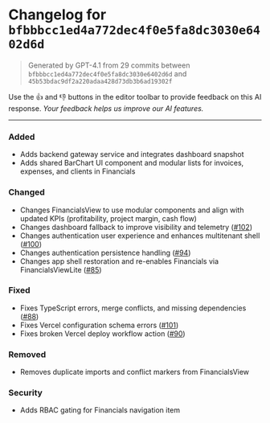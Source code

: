 # Changelog for `bfbbbcc1ed4a772dec4f0e5fa8dc3030e6402d6d`
> Generated by GPT-4.1 from 29 commits between `bfbbbcc1ed4a772dec4f0e5fa8dc3030e6402d6d` and `45b53bdac9df2a220adaa428d73db3b6ad19302f`


Use the 👍 and 👎 buttons in the editor toolbar to provide feedback on this AI response. *Your feedback helps us improve our AI features.*

----

### Added
- Adds backend gateway service and integrates dashboard snapshot
- Adds shared BarChart UI component and modular lists for invoices, expenses, and clients in Financials

### Changed
- Changes FinancialsView to use modular components and align with updated KPIs (profitability, project margin, cash flow)
- Changes dashboard fallback to improve visibility and telemetry ([#102](https://github.com/adrianstanca1/final/issues/102))
- Changes authentication user experience and enhances multitenant shell ([#100](https://github.com/adrianstanca1/final/issues/100))
- Changes authentication persistence handling ([#94](https://github.com/adrianstanca1/final/issues/94))
- Changes app shell restoration and re-enables Financials via FinancialsViewLite ([#85](https://github.com/adrianstanca1/final/issues/85))

### Fixed
- Fixes TypeScript errors, merge conflicts, and missing dependencies ([#88](https://github.com/adrianstanca1/final/issues/88))
- Fixes Vercel configuration schema errors ([#101](https://github.com/adrianstanca1/final/issues/101))
- Fixes broken Vercel deploy workflow action ([#90](https://github.com/adrianstanca1/final/issues/90))

### Removed
- Removes duplicate imports and conflict markers from FinancialsView

### Security
- Adds RBAC gating for Financials navigation item
